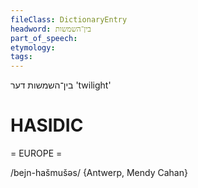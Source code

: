 ```yaml
---
fileClass: DictionaryEntry
headword: בין־השמשות
part_of_speech: 
etymology: 
tags: 
---
```

בין־השמשות
דער
'twilight'

HASIDIC
=======
= EUROPE = 

/bejn-hašmušəs/ {Antwerp, Mendy Cahan}